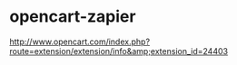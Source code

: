 # opencart-zapier
http://www.opencart.com/index.php?route=extension/extension/info&amp;extension_id=24403
